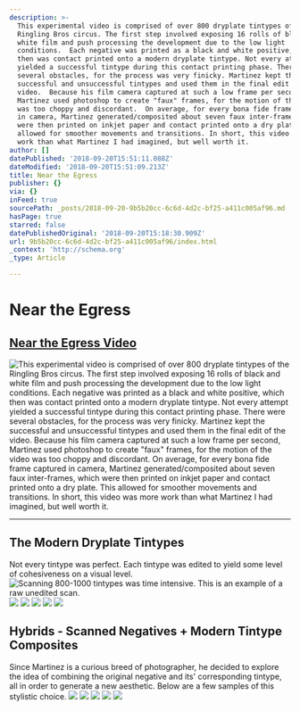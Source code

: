 ```yaml
---
description: >-
  This experimental video is comprised of over 800 dryplate tintypes of the
  Ringling Bros circus. The first step involved exposing 16 rolls of black and
  white film and push processing the development due to the low light
  conditions.  Each negative was printed as a black and white positive, which
  then was contact printed onto a modern dryplate tintype. Not every attempt
  yielded a successful tintype during this contact printing phase. There were
  several obstacles, for the process was very finicky. Martinez kept the
  successful and unsuccessful tintypes and used them in the final edit of the
  video.  Because his film camera captured at such a low frame per second,
  Martinez used photoshop to create "faux" frames, for the motion of the video
  was too choppy and discordant.  On average, for every bona fide frame captured
  in camera, Martinez generated/composited about seven faux inter-frames, which
  were then printed on inkjet paper and contact printed onto a dry plate.  This
  allowed for smoother movements and transitions. In short, this video was more
  work than what Martinez I had imagined, but well worth it. 
author: []
datePublished: '2018-09-20T15:51:11.088Z'
dateModified: '2018-09-20T15:51:09.213Z'
title: Near the Egress
publisher: {}
via: {}
inFeed: true
sourcePath: _posts/2018-09-20-9b5b20cc-6c6d-4d2c-bf25-a411c005af96.md
hasPage: true
starred: false
datePublishedOriginal: '2018-09-20T15:18:30.909Z'
url: 9b5b20cc-6c6d-4d2c-bf25-a411c005af96/index.html
_context: 'http://schema.org'
_type: Article

---
```

# Near the Egress

## [Near the Egress Video][0]
![This experimental video is comprised of over 800 dryplate tintypes of the Ringling Bros circus. The first step involved exposing 16 rolls of black and white film and push processing the development due to the low light conditions.  Each negative was printed as a black and white positive, which then was contact printed onto a modern dryplate tintype. Not every attempt yielded a successful tintype during this contact printing phase. There were several obstacles, for the process was very finicky. Martinez kept the successful and unsuccessful tintypes and used them in the final edit of the video.  Because his film camera captured at such a low frame per second, Martinez used photoshop to create "faux" frames, for the motion of the video was too choppy and discordant.  On average, for every bona fide frame captured in camera, Martinez generated/composited about seven faux inter-frames, which were then printed on inkjet paper and contact printed onto a dry plate.  This allowed for smoother movements and transitions. In short, this video was more work than what Martinez I had imagined, but well worth it. ](https://imgflo.herokuapp.com/graph/2b2431f8e7ba7b0/645d56d92e8624fc654c512256482e5c/croprotate.png?cropheight=537&cropwidth=764&degrees=0&input=https%3A%2F%2Fthe-grid-user-content.s3-us-west-2.amazonaws.com%2F02486cee-b181-43f6-a585-0f9c420f786c.png&x=0&y=1)

---

## The Modern Dryplate Tintypes

Not every tintype was perfect. Each tintype was edited to yield some level of cohesiveness on a visual level. ![Scanning 800-1000 tintypes was time intensive. This is an example of a raw unedited scan.](https://the-grid-user-content.s3-us-west-2.amazonaws.com/6a88942b-634d-40fe-9cc5-8e2bea285003.jpg)
![](https://the-grid-user-content.s3-us-west-2.amazonaws.com/00691432-e697-4500-9cce-0e5f5519c709.jpg)
![](https://the-grid-user-content.s3-us-west-2.amazonaws.com/5d15c1e6-166a-42ea-93c6-23b913b2ea83.jpg)
![](https://the-grid-user-content.s3-us-west-2.amazonaws.com/7ba2315f-a406-43d7-877c-c61ce1b5b0c4.jpg)
![](https://the-grid-user-content.s3-us-west-2.amazonaws.com/d87c4b2b-2875-4059-bff3-2e55209a6f4f.jpg)
![](https://the-grid-user-content.s3-us-west-2.amazonaws.com/76088532-b7bd-4ecd-8b7a-bf8a792ef01d.jpg)

## Hybrids - Scanned Negatives + Modern Tintype Composites

Since Martinez is a curious breed of photographer, he decided to explore the idea of combining the original negative and its' corresponding tintype, all in order to generate a new aesthetic. Below are a few samples of this stylistic choice. ![](https://the-grid-user-content.s3-us-west-2.amazonaws.com/95372be2-4bc7-4443-9d0a-729f5f795467.jpg)
![](https://the-grid-user-content.s3-us-west-2.amazonaws.com/e569f64b-e60c-4f26-88aa-0a3f2e8b7816.jpg)
![](https://the-grid-user-content.s3-us-west-2.amazonaws.com/b9682930-b5d1-457a-9eb0-4b9289395831.jpg)
![](https://the-grid-user-content.s3-us-west-2.amazonaws.com/1d4607f3-45f9-4199-88c7-f94b78407631.jpg)
![](https://the-grid-user-content.s3-us-west-2.amazonaws.com/ec60e1d2-5cf1-451b-807c-931383b2e74b.jpg)

[0]: https://vimeo.com/11809362 "Near the Egress- Vimeo"
